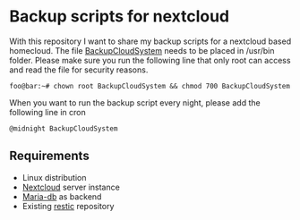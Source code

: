 # Backup scripts for nextcloud
With this repository I want to share my backup scripts for a nextcloud based homecloud. The file [BackupCloudSystem](BackupCloudSystem) needs to be placed in /usr/bin folder. Please make sure you run the following line that only root can access and read the file for security reasons.
```console 
foo@bar:~# chown root BackupCloudSystem && chmod 700 BackupCloudSystem
``` 
When you want to run the backup script every night, please add the following line in cron
```console 
@midnight BackupCloudSystem
``` 

## Requirements
- Linux distribution
- [Nextcloud](https://nextcloud.com/) server instance
- [Maria-db](https://mariadb.com/) as backend
- Existing [restic](https://restic.readthedocs.io/en/stable/) repository
